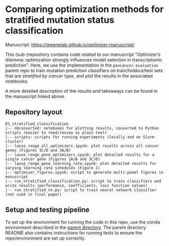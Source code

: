 # Comparing optimization methods for stratified mutation status classification

Manuscript: https://greenelab.github.io/optimizer-manuscript/

This (sub-)repository contains code related to our manuscript "Optimizer’s dilemma: optimization strongly influences model selection in transcriptomic prediction". Here, we use the implementation in the `pancancer-evaluation` parent repo to train mutation prediction classifiers on train/holdout/test sets that are _stratified by cancer type_, and plot the results in the associated notebooks.

A more detailed description of the results and takeaways can be found in the manuscript linked above.

## Repository layout

```
01_stratified_classification
|-- nbconverted: notebooks for plotting results, converted to Python scripts (easier to read/review as plain text)
|-- scripts: scripts for running experiments (locally and on Slurm cluster)
|-- lasso_range_all_optimizers.ipynb: plot results across all cancer genes (Figures 1C/D and 3A/B)
|-- lasso_range_gene_optimizers.ipynb: plot detailed results for a single cancer gene (Figures 1A/B and 3C/D)
|-- lasso_range_gene_learning_rate.ipynb: plot detailed results for varying learning rate schedules (Figure 2)
|-- optimizer_figures.ipynb: script to generate multi-panel figures in manuscript
|-- run_stratified_classification.py: script to train classifiers and write results (performance, coefficients, loss function values)
|-- run_stratified_nn.py: script to train neural network classifier (not used in final paper)
```

## Setup and testing pipeline

To set up the environment for running the code in this repo, use the conda environment described in the [parent directory](https://github.com/greenelab/pancancer-evaluation#setup). The parent directory README also contains instructions for running tests to ensure the repo/environment are set up correctly.

